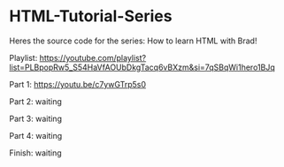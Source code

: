 # HTML-Tutorial-Series
Heres the source code for the series: How to learn HTML with Brad!

Playlist: https://youtube.com/playlist?list=PLBpopRw5_S54HaVfAOUbDkgTacq6vBXzm&si=7qSBqWi1hero1BJq


Part 1: https://youtu.be/c7ywGTrp5s0


Part 2: waiting


Part 3: waiting


Part 4: waiting


Finish: waiting

